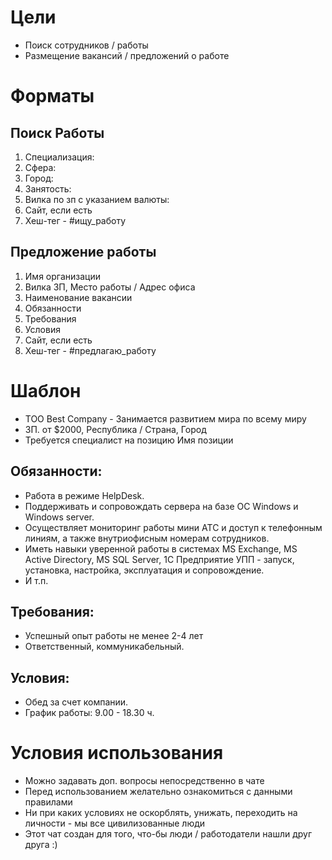# Цели
* Поиск сотрудников / работы
* Размещение вакансий / предложений о работе

# Форматы
## Поиск Работы
1. Специализация:
2. Сфера:
3. Город:
4. Занятость:
5. Вилка по зп с указанием валюты:
6. Сайт, если есть
7. Хеш-тег - #ищу_работу

## Предложение работы
1. Имя организации
2. Вилка ЗП, Место работы / Адрес офиса
3. Наименование вакансии
4. Обязанности
5. Требования
6. Условия
7. Сайт, если есть
8. Хеш-тег - #предлагаю_работу

# Шаблон
- ТОО Best Company - Занимается развитием мира по всему миру
- ЗП. от $2000, Республика / Страна, Город
- Требуется специалист на позицию Имя позиции

## Обязанности:
- Работа в режиме HelpDesk.
- Поддерживать и сопровождать сервера на базе ОС Windows и Windows server.
- Осуществляет мониторинг работы мини АТС и доступ к телефонным линиям, а также внутриофисным номерам сотрудников.
- Иметь навыки уверенной работы в системах MS Exchange, MS Active Directory, MS SQL Server, 1С Предприятие УПП - запуск, установка, настройка, эксплуатация и сопровождение.
- И т.п.

## Требования:
- Успешный опыт работы не менее 2-4 лет
- Ответственный, коммуникабельный.

## Условия:
- Обед за счет компании.
- График работы: 9.00 - 18.30 ч.

# Условия использования
* Можно задавать доп. вопросы непосредственно в чате
* Перед использованием желательно ознакомиться с данными правилами
* Ни при каких условиях не оскорблять, унижать, переходить на личности - мы все цивилизованные люди
* Этот чат создан для того, что-бы люди / работодатели нашли друг друга :)